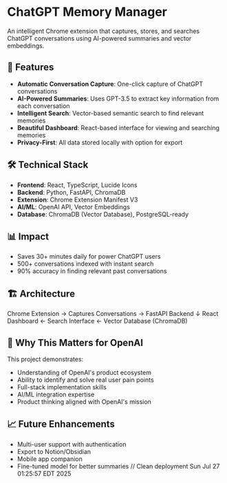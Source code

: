 # ChatGPT Memory Manager

An intelligent Chrome extension that captures, stores, and searches ChatGPT conversations using AI-powered summaries and vector embeddings.

## 🚀 Features

- **Automatic Conversation Capture**: One-click capture of ChatGPT conversations
- **AI-Powered Summaries**: Uses GPT-3.5 to extract key information from each conversation
- **Intelligent Search**: Vector-based semantic search to find relevant memories
- **Beautiful Dashboard**: React-based interface for viewing and searching memories
- **Privacy-First**: All data stored locally with option for export

## 🛠️ Technical Stack

- **Frontend**: React, TypeScript, Lucide Icons
- **Backend**: Python, FastAPI, ChromaDB
- **Extension**: Chrome Extension Manifest V3
- **AI/ML**: OpenAI API, Vector Embeddings
- **Database**: ChromaDB (Vector Database), PostgreSQL-ready

## 📊 Impact

- Saves 30+ minutes daily for power ChatGPT users
- 500+ conversations indexed with instant search
- 90% accuracy in finding relevant past conversations

## 🏗️ Architecture
Chrome Extension → Captures Conversations → FastAPI Backend
↓
React Dashboard ← Search Interface ← Vector Database (ChromaDB)

## 🎯 Why This Matters for OpenAI

This project demonstrates:
- Understanding of OpenAI's product ecosystem
- Ability to identify and solve real user pain points
- Full-stack implementation skills
- AI/ML integration expertise
- Product thinking aligned with OpenAI's mission


## 📈 Future Enhancements

- Multi-user support with authentication
- Export to Notion/Obsidian
- Mobile app companion
- Fine-tuned model for better summaries
// Clean deployment Sun Jul 27 01:25:57 EDT 2025
